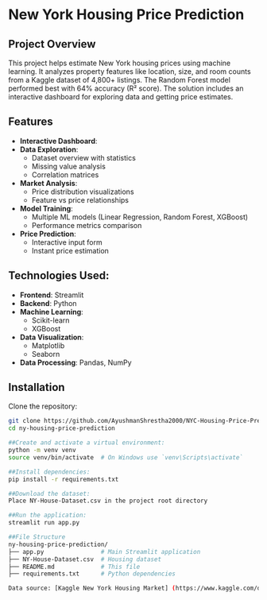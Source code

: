 # New York Housing Price Prediction

## Project Overview
This project helps estimate New York housing prices using machine learning. It analyzes property features like location, size, and room counts from a Kaggle dataset of 4,800+ listings. The Random Forest model performed best with 64% accuracy (R² score). The solution includes an interactive dashboard for exploring data and getting price estimates.

## Features 
- **Interactive Dashboard**:
- **Data Exploration**: 
  - Dataset overview with statistics
  - Missing value analysis
  - Correlation matrices
- **Market Analysis**:
  - Price distribution visualizations
  - Feature vs price relationships
- **Model Training**:
  - Multiple ML models (Linear Regression, Random Forest, XGBoost)
  - Performance metrics comparison
- **Price Prediction**:
  - Interactive input form
  - Instant price estimation


## Technologies Used:
- **Frontend**: Streamlit
- **Backend**: Python
- **Machine Learning**:
  - Scikit-learn
  - XGBoost
- **Data Visualization**:
  - Matplotlib
  - Seaborn
- **Data Processing**: Pandas, NumPy

## Installation 
Clone the repository:
   ```bash
   git clone https://github.com/AyushmanShrestha2000/NYC-Housing-Price-Prediction
   cd ny-housing-price-prediction

##Create and activate a virtual environment:
python -m venv venv
source venv/bin/activate  # On Windows use `venv\Scripts\activate`

##Install dependencies:
pip install -r requirements.txt

##Download the dataset:
Place NY-House-Dataset.csv in the project root directory

##Run the application:
streamlit run app.py

##File Structure 
ny-housing-price-prediction/
├── app.py                # Main Streamlit application
├── NY-House-Dataset.csv  # Housing dataset 
├── README.md             # This file
├── requirements.txt      # Python dependencies

Data source: [Kaggle New York Housing Market] (https://www.kaggle.com/datasets/nelgiriyewithana/new-york-housing-market?resource=download)
